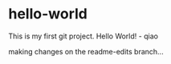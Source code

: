 # hello-world
This is my first git project. Hello World! - qiao

making changes on the readme-edits branch...
